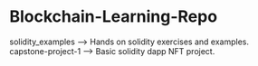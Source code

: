 # Blockchain-Learning-Repo
solidity_examples --> Hands on solidity exercises and examples. \
capstone-project-1 --> Basic solidity dapp NFT project.
